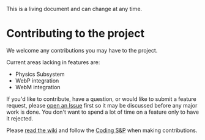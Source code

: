 This is a living document and can change at any time.

# Contributing to the project
We welcome any contributions you may have to the project.

Current areas lacking in features are:
- Physics Subsystem
- WebP integration
- WebM integration

If you'd like to contribute, have a question, or would like to submit a feature request, please [open an Issue](https://github.com/cugone/Abrams2022/issues/new/choose) first so it may be discussed before any major work is done. You don't want to spend a lot of time on a feature only to have it rejected.

Please [read the wiki](https://github.com/cugone/Abrams2022/wiki) and follow the [Coding S&P](https://github.com/cugone/Abrams2022/wiki/Coding-Standards-and-Practices-with-Style-Guide) when making contributions.

